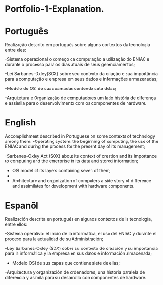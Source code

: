 # Portfolio-1-Explanation.

# Português 

Realização descrito em português sobre alguns contextos da tecnologia entre eles:

-Sistema operacional o começo da computação a utilização do ENIAC e  durante o processo para os dias atuais de seus 
gerenciamentos;

-Lei Sarbanes-Oxley(SOX) sobre seu contexto da criação e sua importância para a computação e empresa em seus dados e informações armazenadas;

-Modelo de OSI de suas camadas contendo sete delas;

-Arquitetura e Organização de computadores um lado história de diferença e assimila para o desenvolvimento com os componentes de hardware.

# English 

Accomplishment described in Portuguese on some contexts of technology among them:
-Operating system: the beginning of computing, the use of the ENIAC and during the process for the present day of its 
management;

-Sarbanes-Oxley Act (SOX) about its context of creation and its importance to computing and the enterprise in its data and stored information;

- OSI model of its layers containing seven of them;
- 
- Architecture and organization of computers a side story of difference and assimilates for development with hardware components.


# Espanõl
Realización descrita en portugués en algunos contextos de la tecnología, entre ellos:

-Sistema operativo: el inicio de la informática, el uso del ENIAC y durante el proceso para la actualidad de su 
Administración;

-Ley Sarbanes-Oxley (SOX) sobre su contexto de creación y su importancia para la informática y la empresa en sus datos e información almacenada;

- Modelo OSI de sus capas que contiene siete de ellas;
  
-Arquitectura y organización de ordenadores, una historia paralela de diferencia y asimila para su desarrollo con componentes de hardware.


